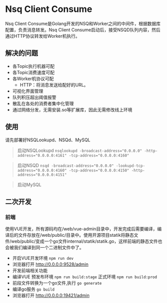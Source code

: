 # Nsq Client Consume
Nsq Client Consume是Golang开发的NSQ和Worker之间的中间件，根据数据库配置，负责消息转发。Nsq Client Consume启动后，接受NSQD队列内容，然后通过HTTP协议转发给Worker机执行。

## 解决的问题

* 各Topic执行机器可配
* 各Topic消费速度可配
* 各Worker机协议可配
    * HTTP：将消息发送给配好的URL。
* 可视化界面管理
* 队列积压超出阈值报警
* 散乱在各处的消费者集中化管理
* 通过网络分发，无需安装.so等扩展库，因此无需修改线上环境



## 使用
请先部署好NSQLookupd、NSQd、MySQL

> 启动NSQLookupd `nsqlookupd -broadcast-address="0.0.0.0" -http-address="0.0.0.0:4161" -tcp-address="0.0.0.0:4160"`

> 启动NSQD `nsqd -broadcast-address="0.0.0.0" -lookupd-tcp-address="0.0.0.0:4160" -tcp-address="0.0.0.0:4150" -http-address="0.0.0.0:4151"`

> 启动MySQL

## 二次开发

### 前端
使用VUE开发，所有源码均在/web/vue-admin目录中，开发完成后需要编译，编译后的文件存放在/web/public/目录中。使用开源项目statik将静态文件/web/public/变成一个go文件internal/statik/statik.go，这样前端的静态文件也会被我们编译到同一个二进制文件中了。

* 开启VUE开发环境 `npm run dev`
* 浏览器打开 http://0.0.0.0:9528/admin
* 开发前端相关功能
* 编译VUE 预发布环境 `npm run build:stage` 正式环境 `npm run build:prod`
* 前段文件转换为一个go文件,执行 `go generate`
* 编译go服务 `go build`
* 浏览器打开 http://0.0.0.0:19421/admin

